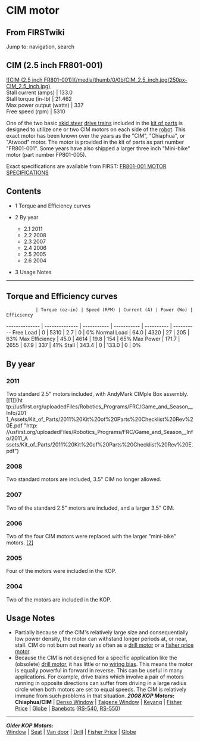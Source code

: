 # CIM motor

## From FIRSTwiki

Jump to: navigation, search

## CIM (2.5 inch FR801-001)

[![CIM \(2.5 inch FR801-001\)](/media/thumb/0/0b/CIM_2.5_inch.jpg/250px-
CIM_2.5_inch.jpg)](Image:CIM_2.5_inch.jpg "CIM \(2.5 inch
FR801-001\)")<br>
Stall current (amps) | 133.0<br>
Stall torque (in-lb) | 21.462<br>
Max power output (watts) | 337<br>
Free speed (rpm) | 5310

One of the two basic [skid steer](skid-steer) [drive trains](drive-train) included in the [kit of parts](kit-of-parts) is designed to utilize one or two CIM motors on each side of the [robot](robot). This exact motor has been known over the years as the "CIM", "Chiaphua", or "Atwood" motor. The motor is provided in the kit of parts as part number "FR801-001". Some years have also shipped a larger three inch "Mini-bike" motor (part number FP801-005).

Exact specifications are available from FIRST: [FR801-001 MOTOR SPECIFICATIONS](http://www2.usfirst.org/2005comp/Specs/CIM.pdf "http://www2.usfirst.org/2005comp/Specs/CIM.pdf")

## Contents

- 1 Torque and Efficiency curves
- 2 By year

  - 2.1 2011
  - 2.2 2008
  - 2.3 2007
  - 2.4 2006
  - 2.5 2005
  - 2.6 2004

- 3 Usage Notes

--------------------------------------------------------------------------------

## Torque and Efficiency curves

               | Torque (oz-in) | Speed (RPM) | Current (A) | Power (Wo) | Efficiency
-------------- | -------------- | ----------- | ----------- | ---------- | ----------
Free Load      | 0              | 5310        | 2.7         | 0          | 0%
Normal Load    | 64.0           | 4320        | 27          | 205        | 63%
Max Efficiency | 45.0           | 4614        | 19.8        | 154        | 65%
Max Power      | 171.7          | 2655        | 67.9        | 337        | 41%
Stall          | 343.4          | 0           | 133.0       | 0          | 0%

## By year

### 2011

Two standard 2.5" motors included, with AndyMark CIMple Box assembly. [[1]](ht
tp://usfirst.org/uploadedFiles/Robotics_Programs/FRC/Game_and_Season__Info/201
1_Assets/Kit_of_Parts/2011%20Kit%20of%20Parts%20Checklist%20Rev%20E.pdf "http:
//usfirst.org/uploadedFiles/Robotics_Programs/FRC/Game_and_Season__Info/2011_A
ssets/Kit_of_Parts/2011%20Kit%20of%20Parts%20Checklist%20Rev%20E.pdf")

### 2008

Two standard motors are included, 3.5" CIM no longer allowed.

### 2007

Two of the standard 2.5" motors are included, and a larger 3.5" CIM.

### 2006

Two of the four CIM motors were replaced with the larger "mini-bike" motors. [[2]](http://www2.usfirst.org/2006comp/Manual/5-The_Robot_Rev_F.pdf "http://www2.usfirst.org/2006comp/Manual/5-The_Robot_Rev_F.pdf")

### 2005

Four of the motors were included in the KOP.

### 2004

Two of the motors are included in the KOP.

## Usage Notes

- Partially because of the CIM's relatively large size and consequentially low power density, the motor can withstand longer periods at, or near, stall. CIM do not burn out nearly as often as a [drill motor](drill-motor) or a [fisher price motor](fisher-price-motor).
- Because the CIM is not designed for a specific application like the (obsolete) [drill motor](drill-motor), it has little or no [wiring bias](wiring-bias). This means the motor is equally powerful in forward in reverse. This can be useful in many applications. For example, drive trains which involve a pair of motors running in opposite directions can suffer from driving in a large radius circle when both motors are set to equal speeds. The CIM is relatively immune from such problems in that situation. _**2008 KOP Motors:**_<br>
  **Chiaphua/CIM** | [Denso Window](denso-window-motor) | [Taigene Window](/index.php?title=Taigene_window_motor&action=edit "Taigene window motor") | [Keyang](/index.php?title=Keyang_motor&action=edit "Keyang motor") | [Fisher Price](fisher-price-motor) | [Globe](globe-motor) | [Banebots](banebots-motor) ([RS-540](/index.php?title=RS-540_Banebots_motor&action=edit "RS-540 Banebots motor"), [RS-550](RS-550_Banebots_motor "RS-550 Banebots motor"))

--------------------------------------------------------------------------------

_**Older KOP Motors:**_<br>
[Window](window-motor) | [Seat](/index.php?title=Seat_motor&action=edit "Seat motor") | [Van door](van-door-motor) | [Drill](drill-motor) | [Fisher Price](fisher-price-motor) | [Globe](globe-motor)

